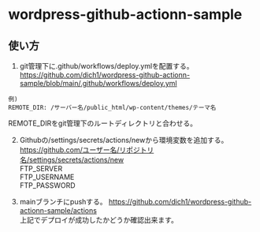 # wordpress-github-actionn-sample
## 使い方
1. git管理下に.github/workflows/deploy.ymlを配置する。  
https://github.com/dich1/wordpress-github-actionn-sample/blob/main/.github/workflows/deploy.yml
```
例)
REMOTE_DIR: /サーバー名/public_html/wp-content/themes/テーマ名
```
REMOTE_DIRをgit管理下のルートディレクトリと合わせる。

2. Githubの/settings/secrets/actions/newから環境変数を追加する。  
https://github.com/ユーザー名/リポジトリ名/settings/secrets/actions/new  
FTP_SERVER  
FTP_USERNAME  
FTP_PASSWORD  

3. mainブランチにpushする。
https://github.com/dich1/wordpress-github-actionn-sample/actions  
上記でデプロイが成功したかどうか確認出来ます。  
